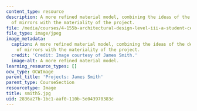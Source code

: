 ```yaml
---
content_type: resource
description: A more refined material model, combining the ideas of the detailed model
  of mirrors with the materiality of the project.
file: /media/courses/4-155b-architectural-design-level-iii-a-student-center-for-mit-fall-2004/2836a27b1bc1aaf0110b5e043970383c_smith5.jpg
file_type: image/jpeg
image_metadata:
  caption: A more refined material model, combining the ideas of the detailed model
    of mirrors with the materiality of the project.
  credit: 'Credit: Image courtesy of James Smith.'
  image-alt: A more refined material model.
learning_resource_types: []
ocw_type: OCWImage
parent_title: 'Projects: James Smith'
parent_type: CourseSection
resourcetype: Image
title: smith5.jpg
uid: 2836a27b-1bc1-aaf0-110b-5e043970383c
---
```

